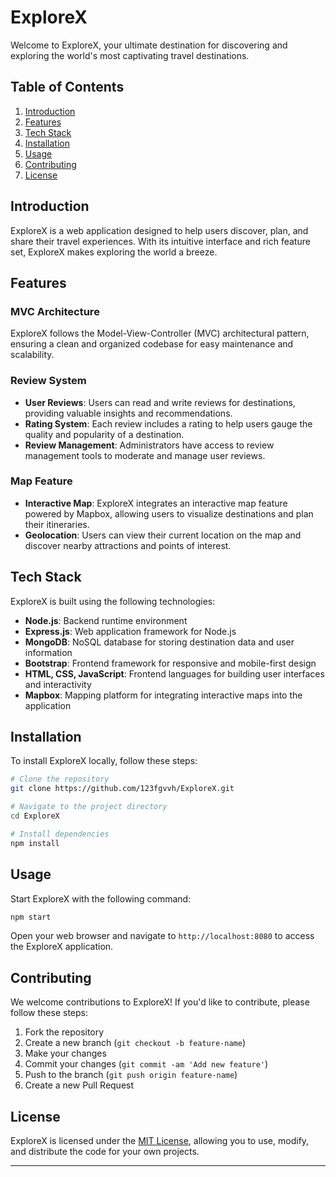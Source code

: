 # ExploreX

Welcome to ExploreX, your ultimate destination for discovering and exploring the world's most captivating travel destinations.

## Table of Contents

1. [Introduction](#introduction)
2. [Features](#features)
3. [Tech Stack](#tech-stack)
4. [Installation](#installation)
5. [Usage](#usage)
6. [Contributing](#contributing)
7. [License](#license)

## Introduction

ExploreX is a web application designed to help users discover, plan, and share their travel experiences. With its intuitive interface and rich feature set, ExploreX makes exploring the world a breeze.

## Features

### MVC Architecture

ExploreX follows the Model-View-Controller (MVC) architectural pattern, ensuring a clean and organized codebase for easy maintenance and scalability.

### Review System

- **User Reviews**: Users can read and write reviews for destinations, providing valuable insights and recommendations.
- **Rating System**: Each review includes a rating to help users gauge the quality and popularity of a destination.
- **Review Management**: Administrators have access to review management tools to moderate and manage user reviews.

### Map Feature

- **Interactive Map**: ExploreX integrates an interactive map feature powered by Mapbox, allowing users to visualize destinations and plan their itineraries.
- **Geolocation**: Users can view their current location on the map and discover nearby attractions and points of interest.

## Tech Stack

ExploreX is built using the following technologies:

- **Node.js**: Backend runtime environment
- **Express.js**: Web application framework for Node.js
- **MongoDB**: NoSQL database for storing destination data and user information
- **Bootstrap**: Frontend framework for responsive and mobile-first design
- **HTML, CSS, JavaScript**: Frontend languages for building user interfaces and interactivity
- **Mapbox**: Mapping platform for integrating interactive maps into the application

## Installation

To install ExploreX locally, follow these steps:

```bash
# Clone the repository
git clone https://github.com/123fgvvh/ExploreX.git

# Navigate to the project directory
cd ExploreX

# Install dependencies
npm install
```

## Usage

Start ExploreX with the following command:

```bash
npm start
```

Open your web browser and navigate to `http://localhost:8080` to access the ExploreX application.

## Contributing

We welcome contributions to ExploreX! If you'd like to contribute, please follow these steps:

1. Fork the repository
2. Create a new branch (`git checkout -b feature-name`)
3. Make your changes
4. Commit your changes (`git commit -am 'Add new feature'`)
5. Push to the branch (`git push origin feature-name`)
6. Create a new Pull Request

## License

ExploreX is licensed under the [MIT License](https://opensource.org/licenses/MIT), allowing you to use, modify, and distribute the code for your own projects.

---


